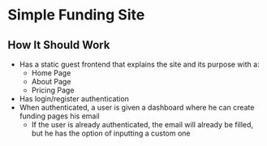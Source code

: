 # Simple Funding Site

## How It Should Work

- Has a static guest frontend that explains the site and its purpose with a:
  - Home Page
  - About Page
  - Pricing Page
- Has login/register authentication
- When authenticated, a user is given a dashboard where he can create funding pages
his email
  - If the user is already authenticated, the email will already be filled, but he has the option of inputting a custom one